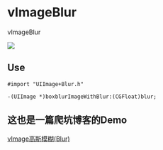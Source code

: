 # vImageBlur

vImageBlur

![](https://img.alicdn.com/imgextra/i3/373400920/TB2Bb.bmVXXXXcfXpXXXXXXXXXX_!!373400920.gif)


## Use

```objc
#import "UIImage+Blur.h"

-(UIImage *)boxblurImageWithBlur:(CGFloat)blur;

```

## 这也是一篇爬坑博客的Demo

[vImage高斯模糊(Blur)](http://blog.campusapp.cn/2016/04/12/vImage%E9%AB%98%E6%96%AF%E6%A8%A1%E7%B3%8A-Blur/)
